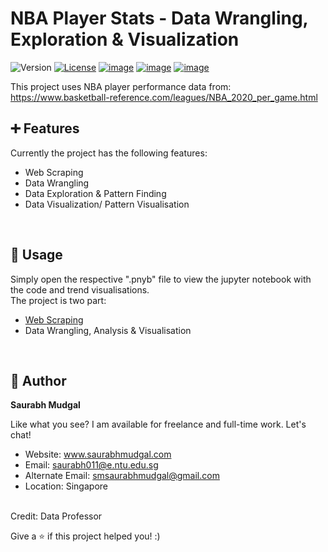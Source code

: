 # NBA Player Stats - Data Wrangling, Exploration & Visualization
![Version](https://img.shields.io/badge/version-0.1-blue.svg?cacheSeconds=2592000)
[![License](https://img.shields.io/badge/License-Apache%202.0-blue.svg)](https://opensource.org/licenses/Apache-2.0)
[![image](https://img.shields.io/badge/Microsoft_Outlook-0078D4?style=for-the-badge&logo=microsoft-outlook&logoColor=white)](mailto:saurabh011@e.ntu.edu.sg?subject=Regarding%20Software%20Engineering%20work)
[![image](https://img.shields.io/badge/WhatsApp-25D366?style=for-the-badge&logo=whatsapp&logoColor=white)](https://wa.me/6583794711)
[![image](https://img.shields.io/badge/LinkedIn-0077B5?style=for-the-badge&logo=linkedin&logoColor=white)](https://www.linkedin.com/in/mechanical-engineer-saurabh/)


This project uses NBA player performance data from: https://www.basketball-reference.com/leagues/NBA_2020_per_game.html

## ➕ Features

Currently the project has the following features:
  * Web Scraping
  * Data Wrangling
  * Data Exploration & Pattern Finding
  * Data Visualization/ Pattern Visualisation
  
<br>

## 📱 Usage

Simply open the respective ".pnyb" file to view the jupyter notebook with the code and trend visualisations.
<br>
The project is two part:
  * [Web Scraping]("https://github.com/Saurabh-Mudgal/NBA-PlayerStats-DataExploration/blob/main/NBA_PlayerStats_WebScraping.ipynb")
  * Data Wrangling, Analysis & Visualisation
<br>

## 👤 Author

**Saurabh Mudgal**

Like what you see? I am available for freelance and full-time work. Let's chat!
* Website: www.saurabhmudgal.com
* Email: saurabh011@e.ntu.edu.sg
* Alternate Email: smsaurabhmudgal@gmail.com
* Location: Singapore
<br>
Credit: Data Professor
<br>

Give a ⭐️ if this project helped you! :)
